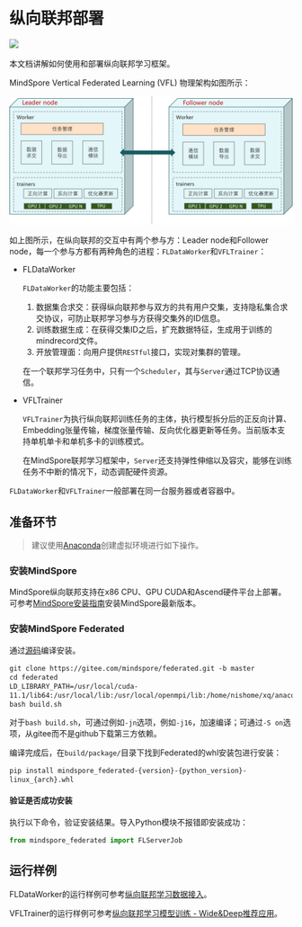 # 纵向联邦部署

<a href="https://gitee.com/mindspore/docs/blob/master/docs/federated/docs/source_zh_cn/deploy_vfl.md" target="_blank"><img src="https://mindspore-website.obs.cn-north-4.myhuaweicloud.com/website-images/master/resource/_static/logo_source.png"></a>

本文档讲解如何使用和部署纵向联邦学习框架。

MindSpore Vertical Federated Learning (VFL) 物理架构如图所示：

![](./images/deploy_VFL.png)

如上图所示，在纵向联邦的交互中有两个参与方：Leader node和Follower node，每一个参与方都有两种角色的进程：`FLDataWorker`和`VFLTrainer`：

- FLDataWorker

    `FLDataWorker`的功能主要包括：

    1. 数据集合求交：获得纵向联邦参与双方的共有用户交集，支持隐私集合求交协议，可防止联邦学习参与方获得交集外的ID信息。
    2. 训练数据生成：在获得交集ID之后，扩充数据特征，生成用于训练的mindrecord文件。
    3. 开放管理面：向用户提供`RESTful`接口，实现对集群的管理。

    在一个联邦学习任务中，只有一个`Scheduler`，其与`Server`通过TCP协议通信。

- VFLTrainer

    `VFLTrainer`为执行纵向联邦训练任务的主体，执行模型拆分后的正反向计算、Embedding张量传输，梯度张量传输、反向优化器更新等任务。当前版本支持单机单卡和单机多卡的训练模式。

    在MindSpore联邦学习框架中，`Server`还支持弹性伸缩以及容灾，能够在训练任务不中断的情况下，动态调配硬件资源。

`FLDataWorker`和`VFLTrainer`一般部署在同一台服务器或者容器中。

## 准备环节

> 建议使用[Anaconda](https://www.anaconda.com/)创建虚拟环境进行如下操作。

### 安装MindSpore

MindSpore纵向联邦支持在x86 CPU、GPU CUDA和Ascend硬件平台上部署。可参考[MindSpore安装指南](https://www.mindspore.cn/install)安装MindSpore最新版本。

### 安装MindSpore Federated

通过[源码](https://gitee.com/mindspore/federated)编译安装。

```shell
git clone https://gitee.com/mindspore/federated.git -b master
cd federated
LD_LIBRARY_PATH=/usr/local/cuda-11.1/lib64:/usr/local/lib:/usr/local/openmpi/lib:/home/nishome/xq/anaconda3/envs/lib/:$LIBRARY_PATH
bash build.sh
```

对于`bash build.sh`，可通过例如`-jn`选项，例如`-j16`，加速编译；可通过`-S on`选项，从gitee而不是github下载第三方依赖。

编译完成后，在`build/package/`目录下找到Federated的whl安装包进行安装：

```shell
pip install mindspore_federated-{version}-{python_version}-linux_{arch}.whl
```

#### 验证是否成功安装

执行以下命令，验证安装结果。导入Python模块不报错即安装成功：

```python
from mindspore_federated import FLServerJob
```

## 运行样例

FLDataWorker的运行样例可参考[纵向联邦学习数据接入](https://www.mindspore.cn/federated/docs/zh-CN/master/data_join.html)。

VFLTrainer的运行样例可参考[纵向联邦学习模型训练 - Wide&Deep推荐应用](https://www.mindspore.cn/federated/docs/zh-CN/master/split_wnd_application.html)。
